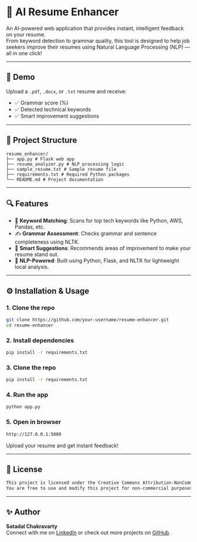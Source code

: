 # 🧠 AI Resume Enhancer

An AI-powered web application that provides instant, intelligent feedback on your resume.  
From keyword detection to grammar quality, this tool is designed to help job seekers improve their resumes using Natural Language Processing (NLP) — all in one click!

---

## 🚀 Demo

Upload a `.pdf`, `.docx`, or `.txt` resume and receive:
- ✅ Grammar score (%)
- ✅ Detected technical keywords
- ✅ Smart improvement suggestions
---

## 📂 Project Structure
```
resume_enhancer/
├── app.py # Flask web app
├── resume_analyzer.py # NLP processing logic
├── sample_resume.txt # Sample resume file
├── requirements.txt # Required Python packages
└── README.md # Project documentation
```


---

## 🔍 Features

- 🔎 **Keyword Matching**: Scans for top tech keywords like Python, AWS, Pandas, etc.
- ✍️ **Grammar Assessment**: Checks grammar and sentence completeness using NLTK.
- 💬 **Smart Suggestions**: Recommends areas of improvement to make your resume stand out.
- 🧠 **NLP-Powered**: Built using Python, Flask, and NLTK for lightweight local analysis.

---


## ⚙️ Installation & Usage

### 1. Clone the repo
```bash
git clone https://github.com/your-username/resume-enhancer.git
cd resume-enhancer
```
### 2. Install dependencies
```bash
pip install -r requirements.txt
```

### 3. Clone the repo
```bash
pip install -r requirements.txt
```

### 4. Run the app
```bash
python app.py
```

### 5.  Open in browser
```bash
http://127.0.0.1:5000
```
Upload your resume and get instant feedback!

---

## 📜 License

```bash
This project is licensed under the Creative Commons Attribution-NonCommercial 4.0 International License.
You are free to use and modify this project for non-commercial purposes, provided you give appropriate credit.
```

---
## ✨ Author

**Satadal Chakravarty**  
Connect with me on [LinkedIn](https://www.linkedin.com/in/satadal-chakravarty/) or check out more projects on [GitHub](https://github.com/Sata-Chakra).






